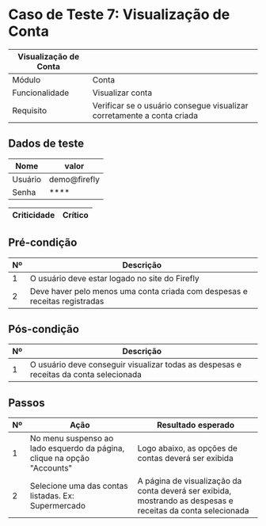 # Caso de Teste 7: Visualização de Conta

| Visualização de Conta |           |
| --------------------- |-----------|
| Módulo | Conta |
| Funcionalidade | Visualizar conta |
| Requisito | Verificar se o usuário consegue visualizar corretamente a conta criada |

## Dados de teste

| Nome | valor |
| ---- | ----- |
| Usuário | demo@firefly |
| Senha | **** |

| Criticidade | Crítico |
| ----------- | ------- |

## Pré-condição

| Nº | Descrição |
| -- | --------- |
| 1 | O usuário deve estar logado no site do Firefly |
| 2 | Deve haver pelo menos uma conta criada com despesas e receitas registradas |

## Pós-condição

| Nº | Descrição |
| -- | --------- |
| 1 | O usuário deve conseguir visualizar todas as despesas e receitas da conta selecionada |

## Passos

| Nº | Ação | Resultado esperado |
| ----- | ---- | ------------------ |
| 1 | No menu suspenso ao lado esquerdo da página, clique na opção "Accounts" | Logo abaixo, as opções de contas deverá ser exibida |
| 2 | Selecione uma das contas listadas. Ex: Supermercado | A página de visualização da conta deverá ser exibida, mostrando as despesas e receitas da conta selecionada |
